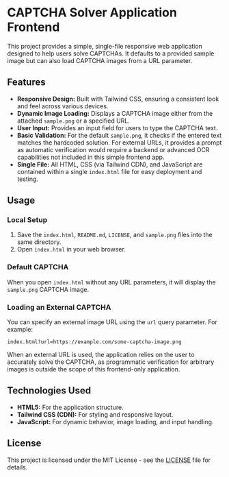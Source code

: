 # CAPTCHA Solver Application Frontend

This project provides a simple, single-file responsive web application designed to help users solve CAPTCHAs. It defaults to a provided sample image but can also load CAPTCHA images from a URL parameter.

## Features

-   **Responsive Design:** Built with Tailwind CSS, ensuring a consistent look and feel across various devices.
-   **Dynamic Image Loading:** Displays a CAPTCHA image either from the attached `sample.png` or a specified URL.
-   **User Input:** Provides an input field for users to type the CAPTCHA text.
-   **Basic Validation:** For the default `sample.png`, it checks if the entered text matches the hardcoded solution. For external URLs, it provides a prompt as automatic verification would require a backend or advanced OCR capabilities not included in this simple frontend app.
-   **Single File:** All HTML, CSS (via Tailwind CDN), and JavaScript are contained within a single `index.html` file for easy deployment and testing.

## Usage

### Local Setup

1.  Save the `index.html`, `README.md`, `LICENSE`, and `sample.png` files into the same directory.
2.  Open `index.html` in your web browser.

### Default CAPTCHA

When you open `index.html` without any URL parameters, it will display the `sample.png` CAPTCHA image.

### Loading an External CAPTCHA

You can specify an external image URL using the `url` query parameter. For example:

```
index.html?url=https://example.com/some-captcha-image.png
```

When an external URL is used, the application relies on the user to accurately solve the CAPTCHA, as programmatic verification for arbitrary images is outside the scope of this frontend-only application.

## Technologies Used

-   **HTML5:** For the application structure.
-   **Tailwind CSS (CDN):** For styling and responsive layout.
-   **JavaScript:** For dynamic behavior, image loading, and input handling.

## License

This project is licensed under the MIT License - see the [LICENSE](LICENSE) file for details.